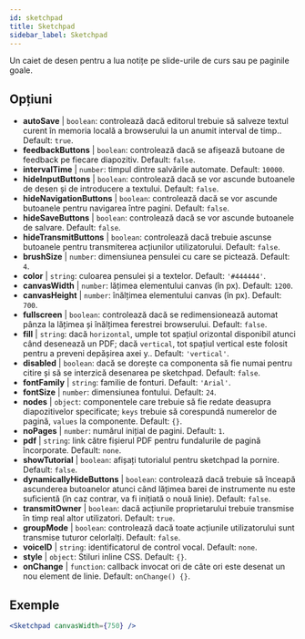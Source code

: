 ```yaml
---
id: sketchpad 
title: Sketchpad
sidebar_label: Sketchpad
---
```


Un caiet de desen pentru a lua notițe pe slide-urile de curs sau pe paginile goale.

## Opțiuni

* __autoSave__ | `boolean`: controlează dacă editorul trebuie să salveze textul curent în memoria locală a browserului la un anumit interval de timp.. Default: `true`.
* __feedbackButtons__ | `boolean`: controlează dacă se afișează butoane de feedback pe fiecare diapozitiv. Default: `false`.
* __intervalTime__ | `number`: timpul dintre salvările automate. Default: `10000`.
* __hideInputButtons__ | `boolean`: controlează dacă se vor ascunde butoanele de desen și de introducere a textului. Default: `false`.
* __hideNavigationButtons__ | `boolean`: controlează dacă se vor ascunde butoanele pentru navigarea între pagini. Default: `false`.
* __hideSaveButtons__ | `boolean`: controlează dacă se vor ascunde butoanele de salvare. Default: `false`.
* __hideTransmitButtons__ | `boolean`: controlează dacă trebuie ascunse butoanele pentru transmiterea acțiunilor utilizatorului. Default: `false`.
* __brushSize__ | `number`: dimensiunea pensulei cu care se pictează. Default: `4`.
* __color__ | `string`: culoarea pensulei și a textelor. Default: `'#444444'`.
* __canvasWidth__ | `number`: lățimea elementului canvas (în px). Default: `1200`.
* __canvasHeight__ | `number`: înălțimea elementului canvas (în px). Default: `700`.
* __fullscreen__ | `boolean`: controlează dacă se redimensionează automat pânza la lățimea și înălțimea ferestrei browserului. Default: `false`.
* __fill__ | `string`: dacă `horizontal`, umple tot spațiul orizontal disponibil atunci când desenează un PDF; dacă `vertical`, tot spațiul vertical este folosit pentru a preveni depășirea axei y.. Default: `'vertical'`.
* __disabled__ | `boolean`: dacă se dorește ca componenta să fie numai pentru citire și să se interzică desenarea pe sketchpad. Default: `false`.
* __fontFamily__ | `string`: familie de fonturi. Default: `'Arial'`.
* __fontSize__ | `number`: dimensiunea fontului. Default: `24`.
* __nodes__ | `object`: componentele care trebuie să fie redate deasupra diapozitivelor specificate; `keys` trebuie să corespundă numerelor de pagină, `values` la componente. Default: `{}`.
* __noPages__ | `number`: numărul inițial de pagini. Default: `1`.
* __pdf__ | `string`: link către fișierul PDF pentru fundalurile de pagină încorporate. Default: `none`.
* __showTutorial__ | `boolean`: afișați tutorialul pentru sketchpad la pornire. Default: `false`.
* __dynamicallyHideButtons__ | `boolean`: controlează dacă trebuie să înceapă ascunderea butoanelor atunci când lățimea barei de instrumente nu este suficientă (în caz contrar, va fi inițiată o nouă linie). Default: `false`.
* __transmitOwner__ | `boolean`: dacă acțiunile proprietarului trebuie transmise în timp real altor utilizatori. Default: `true`.
* __groupMode__ | `boolean`: controlează dacă toate acțiunile utilizatorului sunt transmise tuturor celorlalți. Default: `false`.
* __voiceID__ | `string`: identificatorul de control vocal. Default: `none`.
* __style__ | `object`: Stiluri inline CSS. Default: `{}`.
* __onChange__ | `function`: callback invocat ori de câte ori este desenat un nou element de linie. Default: `onChange() {}`.


## Exemple

```jsx live
<Sketchpad canvasWidth={750} />
```

